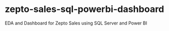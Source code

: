 # zepto-sales-sql-powerbi-dashboard
EDA and Dashboard for Zepto Sales using SQL Server and Power BI
